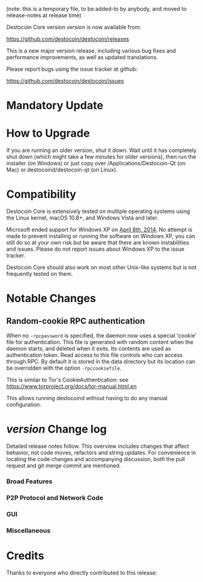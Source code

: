 (note: this is a temporary file, to be added-to by anybody, and moved to release-notes at release time)

Destocoin Core version *version* is now available from:

  <https://github.com/destocoin/destocoin/releases>

This is a new major version release, including various bug fixes and
performance improvements, as well as updated translations.

Please report bugs using the issue tracker at github:

  <https://github.com/destocoin/destocoin/issues>

Mandatory Update
==============


How to Upgrade
==============

If you are running an older version, shut it down. Wait until it has completely shut down (which might take a few minutes for older versions), then run the installer (on Windows) or just copy over /Applications/Destocoin-Qt (on Mac) or destocoind/destocoin-qt (on Linux).

Compatibility
==============

Destocoin Core is extensively tested on multiple operating systems using
the Linux kernel, macOS 10.8+, and Windows Vista and later.

Microsoft ended support for Windows XP on [April 8th, 2014](https://www.microsoft.com/en-us/WindowsForBusiness/end-of-xp-support),
No attempt is made to prevent installing or running the software on Windows XP, you
can still do so at your own risk but be aware that there are known instabilities and issues.
Please do not report issues about Windows XP to the issue tracker.

Destocoin Core should also work on most other Unix-like systems but is not
frequently tested on them.

Notable Changes
===============

Random-cookie RPC authentication
---------------------------------

When no `-rpcpassword` is specified, the daemon now uses a special 'cookie'
file for authentication. This file is generated with random content when the
daemon starts, and deleted when it exits. Its contents are used as
authentication token. Read access to this file controls who can access through
RPC. By default it is stored in the data directory but its location can be
overridden with the option `-rpccookiefile`.

This is similar to Tor's CookieAuthentication: see
https://www.torproject.org/docs/tor-manual.html.en

This allows running destocoind without having to do any manual configuration.


*version* Change log
=================

Detailed release notes follow. This overview includes changes that affect
behavior, not code moves, refactors and string updates. For convenience in locating
the code changes and accompanying discussion, both the pull request and
git merge commit are mentioned.

### Broad Features
### P2P Protocol and Network Code
### GUI
### Miscellaneous

Credits
=======

Thanks to everyone who directly contributed to this release:

